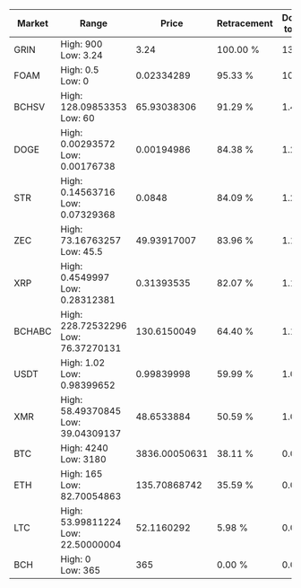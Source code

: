 | Market | Range | Price| Retracement | Doubles to 50% |
| --- | --- | --- | --- | --- |
| GRIN | High: 900<br />Low: 3.24 | 3.24 | 100.00 % | 139.39 |
| FOAM | High: 0.5<br />Low: 0 | 0.02334289 | 95.33 % | 10.71 |
| BCHSV | High: 128.09853353<br />Low: 60 | 65.93038306 | 91.29 % | 1.43 |
| DOGE | High: 0.00293572<br />Low: 0.00176738 | 0.00194986 | 84.38 % | 1.21 |
| STR | High: 0.14563716<br />Low: 0.07329368 | 0.0848 | 84.09 % | 1.29 |
| ZEC | High: 73.16763257<br />Low: 45.5 | 49.93917007 | 83.96 % | 1.19 |
| XRP | High: 0.4549997<br />Low: 0.28312381 | 0.31393535 | 82.07 % | 1.18 |
| BCHABC | High: 228.72532296<br />Low: 76.37270131 | 130.6150049 | 64.40 % | 1.17 |
| USDT | High: 1.02<br />Low: 0.98399652 | 0.99839998 | 59.99 % | 1.00 |
| XMR | High: 58.49370845<br />Low: 39.04309137 | 48.6533884 | 50.59 % | 1.00 |
| BTC | High: 4240<br />Low: 3180 | 3836.00050631 | 38.11 % | 0.00 |
| ETH | High: 165<br />Low: 82.70054863 | 135.70868742 | 35.59 % | 0.00 |
| LTC | High: 53.99811224<br />Low: 22.50000004 | 52.1160292 | 5.98 % | 0.00 |
| BCH | High: 0<br />Low: 365 | 365 | 0.00 % | 0.00 |
